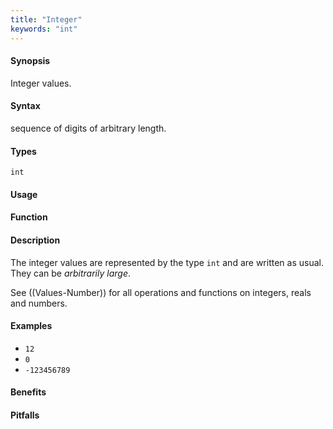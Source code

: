 ```yaml
---
title: "Integer"
keywords: "int"
---
```


#### Synopsis

Integer values.

#### Syntax

sequence of digits of arbitrary length.

#### Types

`int`

#### Usage

#### Function

#### Description

The integer values are represented by the type `int` and are written as usual. They can be _arbitrarily large_.

See ((Values-Number)) for all operations and functions on integers, reals and numbers.

#### Examples

*  `12`
*  `0`
*  `-123456789`

#### Benefits

#### Pitfalls


